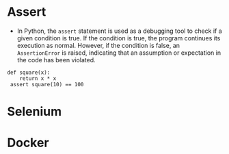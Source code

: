 # Assert
- In Python, the `assert` statement is used as a debugging tool to check if a given condition is true. If the condition is true, the program continues its execution as normal. However, if the condition is false, an `AssertionError` is raised, indicating that an assumption or expectation in the code has been violated.
```
def square(x):
    return x * x
 assert square(10) == 100   
```
# Selenium

# Docker
